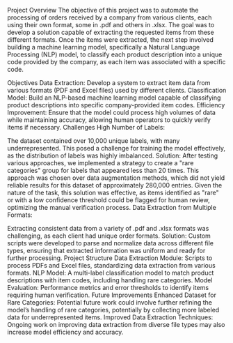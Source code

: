 Project Overview
The objective of this project was to automate the processing of orders received by a company from various clients, each using their own format, some in .pdf and others in .xlsx. The goal was to develop a solution capable of extracting the requested items from these different formats. Once the items were extracted, the next step involved building a machine learning model, specifically a Natural Language Processing (NLP) model, to classify each product description into a unique code provided by the company, as each item was associated with a specific code.

Objectives
Data Extraction: Develop a system to extract item data from various formats (PDF and Excel files) used by different clients.
Classification Model: Build an NLP-based machine learning model capable of classifying product descriptions into specific company-provided item codes.
Efficiency Improvement: Ensure that the model could process high volumes of data while maintaining accuracy, allowing human operators to quickly verify items if necessary.
Challenges
High Number of Labels:

The dataset contained over 10,000 unique labels, with many underrepresented. This posed a challenge for training the model effectively, as the distribution of labels was highly imbalanced.
Solution: After testing various approaches, we implemented a strategy to create a "rare categories" group for labels that appeared less than 20 times. This approach was chosen over data augmentation methods, which did not yield reliable results for this dataset of approximately 280,000 entries. Given the nature of the task, this solution was effective, as items identified as "rare" or with a low confidence threshold could be flagged for human review, optimizing the manual verification process.
Data Extraction from Multiple Formats:

Extracting consistent data from a variety of .pdf and .xlsx formats was challenging, as each client had unique order formats.
Solution: Custom scripts were developed to parse and normalize data across different file types, ensuring that extracted information was uniform and ready for further processing.
Project Structure
Data Extraction Module: Scripts to process PDFs and Excel files, standardizing data extraction from various formats.
NLP Model: A multi-label classification model to match product descriptions with item codes, including handling rare categories.
Model Evaluation: Performance metrics and error thresholds to identify items requiring human verification.
Future Improvements
Enhanced Dataset for Rare Categories: Potential future work could involve further refining the model’s handling of rare categories, potentially by collecting more labeled data for underrepresented items.
Improved Data Extraction Techniques: Ongoing work on improving data extraction from diverse file types may also increase model efficiency and accuracy.
